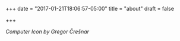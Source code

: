 +++
date = "2017-01-21T18:06:57-05:00"
title = "about"
draft = false

+++



_Computer Icon by Gregor Črešnar_

